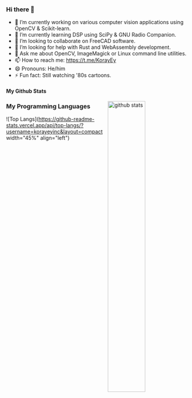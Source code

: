 ### Hi there 👋

- 🔭 I’m currently working on various computer vision applications using OpenCV & Scikit-learn.
- 🌱 I’m currently learning DSP using SciPy & GNU Radio Companion.
- 👯 I’m looking to collaborate on FreeCAD software.
- 🤔 I’m looking for help with Rust and WebAssembly development.
- 💬 Ask me about OpenCV, ImageMagick or Linux command line utilities.
- 📫 How to reach me: https://t.me/KorayEy
- 😄 Pronouns: He/him
- ⚡ Fun fact: Still watching '80s cartoons.

#### My Github Stats
<img src="https://github-readme-stats.vercel.app/api?username={korayeyinc}&show_icons=true&theme=gotham" alt="github stats" width="45%" align="right"/>

### My Programming Languages
![Top Langs](https://github-readme-stats.vercel.app/api/top-langs/?username=korayeyinc&layout=compact width="45%" align="left")
